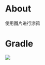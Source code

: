 # About
使用图片进行涂鸦

# Gradle
[![](https://jitpack.io/v/zj565061763/graffiti-image.svg)](https://jitpack.io/#zj565061763/graffiti-image)
